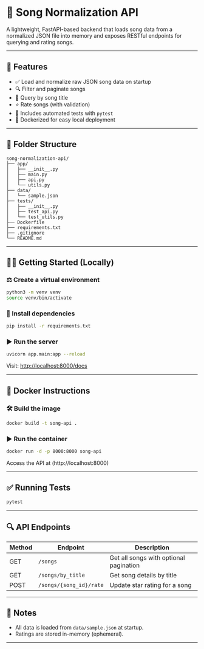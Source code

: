 # 🎵 Song Normalization API

A lightweight, FastAPI-based backend that loads song data from a normalized JSON file into memory and exposes RESTful endpoints for querying and rating songs.

---

## 🚀 Features

- ✅ Load and normalize raw JSON song data on startup
- 🔍 Filter and paginate songs
- 🎯 Query by song title
- ⭐ Rate songs (with validation)
- 🧪 Includes automated tests with `pytest`
- 🐳 Dockerized for easy local deployment

---

## 📁 Folder Structure

```
song-normalization-api/
├── app/
│   ├── __init__.py
│   ├── main.py
│   ├── api.py
│   └── utils.py
├── data/
│   └── sample.json
├── tests/
│   ├── __init__.py
│   ├── test_api.py
│   └── test_utils.py
├── Dockerfile
├── requirements.txt
├── .gitignore
└── README.md
```

---

## 🧑‍💻 Getting Started (Locally)

### ⚖️ Create a virtual environment

```bash
python3 -m venv venv
source venv/bin/activate 
```

### 📆 Install dependencies

```bash
pip install -r requirements.txt
```

### ▶️ Run the server

```bash
uvicorn app.main:app --reload
```

Visit: [http://localhost:8000/docs](http://localhost:8000/docs)

---

## 🐳 Docker Instructions

### 🛠 Build the image

```bash
docker build -t song-api .
```

### ▶️ Run the container

```bash
docker run -d -p 8000:8000 song-api
```

Access the API at (http://localhost:8000)

---

## ✅ Running Tests

```bash
pytest
```

---

## 🔍 API Endpoints

| Method | Endpoint                  | Description                            |
|--------|---------------------------|----------------------------------------|
| GET    | `/songs`                  | Get all songs with optional pagination |
| GET    | `/songs/by_title`        | Get song details by title              |
| POST   | `/songs/{song_id}/rate`  | Update star rating for a song          |

---

## 📝 Notes

- All data is loaded from `data/sample.json` at startup.
- Ratings are stored in-memory (ephemeral).

---